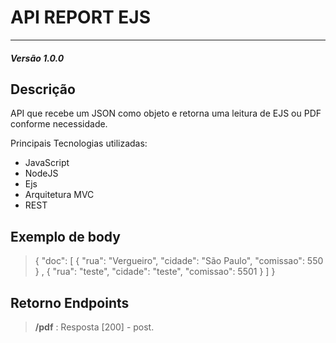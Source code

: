 

# API REPORT EJS

---

  

##### Versão 1.0.0


## Descrição

API que recebe um JSON como objeto e retorna uma leitura de EJS ou PDF conforme necessidade.

Principais Tecnologias utilizadas:

- JavaScript
- NodeJS
- Ejs
- Arquitetura MVC
- REST


## Exemplo de body
>  { 
    "doc": 
	[
		{ 
        "rua": "Vergueiro", 
        "cidade": "São Paulo",
			  "comissao": 550
    } ,
			{ 
        "rua": "teste", 
        "cidade": "teste",
			  "comissao": 5501
    } 
    ]
    }

## Retorno Endpoints


> **/pdf** : Resposta [200]<ok> - post.


